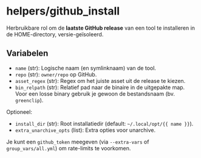 # helpers/github_install

Herbruikbare rol om de **laatste GitHub release** van een tool te installeren in de HOME-directory, versie-geïsoleerd.

## Variabelen
- `name` (str): Logische naam (en symlinknaam) van de tool.
- `repo` (str): `owner/repo` op GitHub.
- `asset_regex` (str): Regex om het juiste asset uit de release te kiezen.
- `bin_relpath` (str): Relatief pad naar de binaire in de uitgepakte map. Voor een losse binary gebruik je gewoon de bestandsnaam (bv. `greenclip`).

Optioneel:
- `install_dir` (str): Root installatiedir (default: `~/.local/opt/{{ name }}`).
- `extra_unarchive_opts` (list): Extra opties voor unarchive.

Je kunt een `github_token` meegeven (via `--extra-vars` of `group_vars/all.yml`) om rate-limits te voorkomen.
